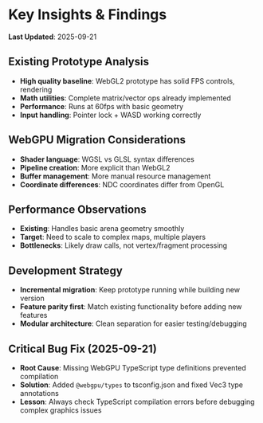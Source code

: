# Key Insights & Findings

**Last Updated**: 2025-09-21

## Existing Prototype Analysis
- **High quality baseline**: WebGL2 prototype has solid FPS controls, rendering
- **Math utilities**: Complete matrix/vector ops already implemented
- **Performance**: Runs at 60fps with basic geometry
- **Input handling**: Pointer lock + WASD working correctly

## WebGPU Migration Considerations
- **Shader language**: WGSL vs GLSL syntax differences
- **Pipeline creation**: More explicit than WebGL2
- **Buffer management**: More manual resource management
- **Coordinate differences**: NDC coordinates differ from OpenGL

## Performance Observations
- **Existing**: Handles basic arena geometry smoothly
- **Target**: Need to scale to complex maps, multiple players
- **Bottlenecks**: Likely draw calls, not vertex/fragment processing

## Development Strategy
- **Incremental migration**: Keep prototype running while building new version
- **Feature parity first**: Match existing functionality before adding new features
- **Modular architecture**: Clean separation for easier testing/debugging

## Critical Bug Fix (2025-09-21)
- **Root Cause**: Missing WebGPU TypeScript type definitions prevented compilation
- **Solution**: Added `@webgpu/types` to tsconfig.json and fixed Vec3 type annotations
- **Lesson**: Always check TypeScript compilation errors before debugging complex graphics issues
